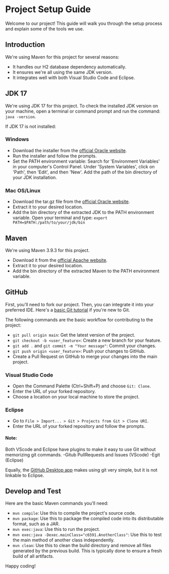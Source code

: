 # Project Setup Guide

Welcome to our project! This guide will walk you through the setup process and explain some of the tools we use.

## Introduction

We're using Maven for this project for several reasons:
- It handles our H2 database dependency automatically.
- It ensures we're all using the same JDK version.
- It integrates well with both Visual Studio Code and Eclipse.

## JDK 17

We're using JDK 17 for this project. To check the installed JDK version on your machine, open a terminal or command prompt and run the command: `java -version`.

If JDK 17 is not installed:

### Windows
- Download the installer from the [official Oracle website](https://www.oracle.com/java/technologies/javase-jdk17-downloads.html).
- Run the installer and follow the prompts.
- Set the PATH environment variable: Search for 'Environment Variables' in your computer's Control Panel. Under 'System Variables', click on 'Path', then 'Edit', and then 'New'. Add the path of the bin directory of your JDK installation.

### Mac OS/Linux
- Download the tar.gz file from the [official Oracle website](https://www.oracle.com/java/technologies/javase-jdk17-downloads.html).
- Extract it to your desired location.
- Add the bin directory of the extracted JDK to the PATH environment variable. Open your terminal and type: `export PATH=$PATH:/path/to/your/jdk/bin`

## Maven

We're using Maven 3.9.3 for this project.
- Download it from the [official Apache website](https://maven.apache.org/download.cgi).
- Extract it to your desired location.
- Add the bin directory of the extracted Maven to the PATH environment variable.

## GitHub

First, you'll need to fork our project. Then, you can integrate it into your preferred IDE. Here's a [basic Git tutorial](https://youtu.be/HkdAHXoRtos) if you're new to Git.

The following commands are the basic workflow for contributing to the project:
- `git pull origin main`: Get the latest version of the project.
- `git checkout -b <user_feature>`: Create a new branch for your feature.
- `git add .` and `git commit -m "Your message"`: Commit your changes.
- `git push origin <user_feature>`: Push your changes to GitHub.
- Create a Pull Request on GitHub to merge your changes into the main project.

### Visual Studio Code
- Open the Command Palette (Ctrl+Shift+P) and choose `Git: Clone`.
- Enter the URL of your forked repository.
- Choose a location on your local machine to store the project.

### Eclipse
- Go to `File > Import... > Git > Projects from Git > Clone URI`.
- Enter the URL of your forked repository and follow the prompts.

#### Note:
Both VScode and Eclipse have plugins to make it easy to use Git without memorizing git commands.
-Gitub PullRequests and Issues (VScode)
-Egit (Eclipse)

 Equally, the [GitHub Desktop app](https://desktop.github.com/) makes using git very simple, but it is not linkable to Eclipse.


## Develop and Test

Here are the basic Maven commands you'll need:
- `mvn compile`: Use this to compile the project's source code.
- `mvn package`: Use this to package the compiled code into its distributable format, such as a JAR.
- `mvn exec:java`: Use this to run the project.
- `mvn exec:java -Dexec.mainClass="c6591.AnotherClass"`: Use this to test the main method of another class independently.
- `mvn clean`: Use this to clean the build directory and remove all files generated by the previous build. This is typically done to ensure a fresh build of all artifacts.

Happy coding!
